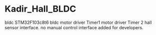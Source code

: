 # Kadir_Hall_BLDC
bldc
STM32F103c8t6 bldc motor driver 
Timer1 motor driver
Timer 2 hall sensor interface.
no manual control interface added for developers.
